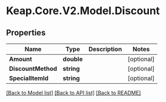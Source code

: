 # Keap.Core.V2.Model.Discount

## Properties

Name | Type | Description | Notes
------------ | ------------- | ------------- | -------------
**Amount** | **double** |  | [optional] 
**DiscountMethod** | **string** |  | [optional] 
**SpecialItemId** | **string** |  | [optional] 

[[Back to Model list]](../README.md#documentation-for-models) [[Back to API list]](../README.md#documentation-for-api-endpoints) [[Back to README]](../README.md)

